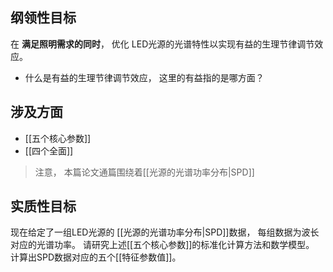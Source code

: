 ## 纲领性目标
在 **满足照明需求的同时**， 优化 LED光源的光谱特性以实现有益的生理节律调节效应。

* 什么是有益的生理节律调节效应， 这里的有益指的是哪方面？

## 涉及方面 

* [[五个核心参数]]  
* [[四个全面]]

> 注意， 本篇论文通篇围绕着[[光源的光谱功率分布|SPD]]

## 实质性目标
现在给定了一组LED光源的 [[光源的光谱功率分布|SPD]]数据， 每组数据为波长对应的光谱功率。 请研究上述[[五个核心参数]]的标准化计算方法和数学模型。 计算出SPD数据对应的五个[[特征参数值]]。 


